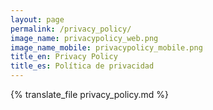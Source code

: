 ```yaml
---
layout: page
permalink: /privacy_policy/
image_name: privacypolicy_web.png
image_name_mobile: privacypolicy_mobile.png
title_en: Privacy Policy
title_es: Política de privacidad
---
```


<div class="uk-width-2xlarge uk-text-justify uk-align-center">
  {% translate_file privacy_policy.md %}
</div>
